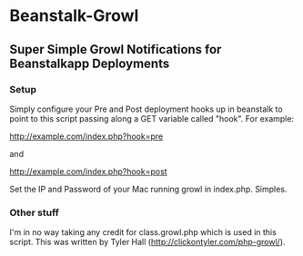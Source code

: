 # Beanstalk-Growl
## Super Simple Growl Notifications for Beanstalkapp Deployments

### Setup
Simply configure your Pre and Post deployment hooks up in beanstalk to point to this script passing along a GET variable called "hook". For example:  

http://example.com/index.php?hook=pre  

and  

http://example.com/index.php?hook=post  


Set the IP and Password of your Mac running growl in index.php. Simples.  



### Other stuff
I'm in no way taking any credit for class.growl.php which is used in this script. This was written by Tyler Hall (http://clickontyler.com/php-growl/).


